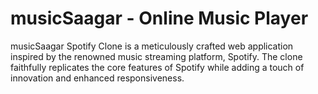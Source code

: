 # musicSaagar - Online Music Player

musicSaagar Spotify Clone is a meticulously crafted web application inspired by the renowned music streaming platform, Spotify. The clone faithfully replicates the core features of Spotify while adding a touch of innovation and enhanced responsiveness.
